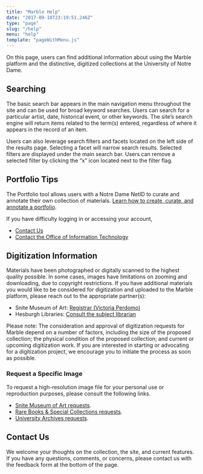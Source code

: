 ```yaml
---
title: "Marble Help"
date: "2017-09-18T23:19:51.246Z"
type: "page"
slug: "/help"
menu: "help"
template: "pageWithMenu.js"
---
```

On this page, users can find additional information about using the Marble platform and the distinctive, digitized collections at the University of Notre Dame.

## <a name="searching"></a>Searching
The basic search bar appears in the main navigation menu throughout the site and can be used for broad keyword searches. Users can search for a particular artist, date, historical event, or other keywords. The site’s search engine will return items related to the term(s) entered, regardless of where it appears in the record of an item.

Users can also leverage search filters and facets located on the left side of the results page. Selecting a facet will narrow search results. Selected filters are displayed under the main search bar. Users can remove a selected filter by clicking the “x” icon located next to the filter flag.


## <a name="portfolio-tips"></a>Portfolio Tips

The Portfolio tool allows users with a Notre Dame NetID to curate and annotate their own collection of materials. [Learn how to create, curate, and annotate a portfolio](/user).

If you have difficulty logging in or accessing your account,

* <a href="https://nd.service-now.com/nd_portal?id=sc_cat_item&sys_id=1198d67ddb4a7240de73f5161d961936&URL=https://library.nd.edu/" target="_blank">Contact Us</a>
* <a href="https://oit.nd.edu" target="_blank">Contact the Office of Information Technology</a>

## Digitization Information

Materials have been photographed or digitally scanned to the highest quality possible. In some cases, images have limitations on zooming and downloading, due to copyright restrictions.
If you have additional materials you would like to be considered for digitization and uploaded to the Marble platform, please reach out to the appropriate partner(s):
* Snite Museum of Art: [Registrar (Victoria Perdomo)](mailto:vperdomo@nd.edu)
* Hesburgh Libraries: [Consult the subject librarian](https://directory.library.nd.edu/directory/subjects)

Please note: The consideration and approval of digitization requests for Marble depend on a number of factors, including the size of the proposed collection; the physical condition of the proposed collection; and current or upcoming digitization work. If you are interested in starting or advocating for a digitization project, we encourage you to initiate the process as soon as possible.

### Request a Specific Image

To request a high-resolution image file for your personal use or reproduction purposes, please consult the following links.

* <a href="https://sniteartmuseum.nd.edu/about-us/contact-us/photo-requests/" target="_blank">Snite Museum of Art requests</a>.
* <a href="https://rarebooks.library.nd.edu/using/duplication.shtmltarget=" target="_blank">Rare Books & Special Collections requests</a>.
* <a href="http://archives.nd.edu/information/fees.htm" target="_blank">University Archives requests</a>.

## Contact Us
We welcome your thoughts on the collection, the site, and current features. If you have any questions, comments, or concerns, please contact us with the feedback form at the bottom of the page. 
